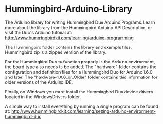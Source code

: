 Hummingbird-Arduino-Library
===========================

The Arduino library for writing Hummingbird Duo Arduino Programs. Learn more about the library from the Hummingbird Arduino API Description, or visit the Duo's Arduino tutorial at: http://www.hummingbirdkit.com/learning/arduino-programming

The Hummingbird folder contains the library and example files. Hummingbird.zip is a zipped version of the library.

For the Hummingbird Duo to function properly in the Arduino environment, the board type also needs to be added. The "hardware" folder contains the configuration and definition files for a Hummingbird Duo for Arduino 1.6.0 and later. The "hardware-1.0.6\_or\_Older" folder contains this information for older versions of the Arduino IDE.

Finally, on Windows you must install the Hummingbird Duo device drivers located in the WindowsDrivers folder.

A simple way to install everything by running a single program can be found at: http://www.hummingbirdkit.com/learning/setting-arduino-environment-hummingbird-duo

